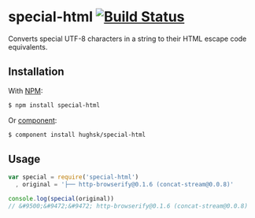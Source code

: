 # special-html [![Build Status](https://travis-ci.org/hughsk/special-html.png?branch=master)](https://travis-ci.org/hughsk/special-html)

Converts special UTF-8 characters in a string to their HTML escape code equivalents.

## Installation

With [NPM](http://npmjs.org):

``` bash
$ npm install special-html
```

Or [component](/component/component):

``` bash
$ component install hughsk/special-html
```

## Usage

``` javascript
var special = require('special-html')
  , original = '├── http-browserify@0.1.6 (concat-stream@0.0.8)'

console.log(special(original))
// &#9500;&#9472;&#9472; http-browserify@0.1.6 (concat-stream@0.0.8)
```
